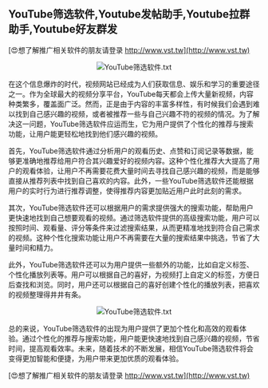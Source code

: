 ## **YouTube筛选软件,Youtube发帖助手,Youtube拉群助手,Youtube好友群发**

[😍想了解推广相关软件的朋友请登录 http://www.vst.tw](http://www.vst.tw)

 <center><img src="https://vst.tw/MP4/tuiguang/png/1.png" alt="YouTube筛选软件.txt"></center>

在这个信息爆炸的时代，视频网站已经成为人们获取信息、娱乐和学习的重要途径之一。作为全球最大的视频分享平台，YouTube每天都会上传大量新视频，内容种类繁多，覆盖面广泛。然而，正是由于内容的丰富多样性，有时候我们会遇到难以找到自己感兴趣的视频，或者被推荐一些与自己兴趣不符的视频的情况。为了解决这一问题，YouTube筛选软件应运而生，它为用户提供了个性化的推荐与搜索功能，让用户能更轻松地找到他们感兴趣的视频。

首先，YouTube筛选软件通过分析用户的观看历史、点赞和订阅记录等数据，能够更准确地推荐给用户符合其兴趣爱好的视频内容。这种个性化推荐大大提高了用户的观看体验，让用户不再需要花费大量时间去寻找自己感兴趣的视频，而是能够直接从推荐列表中找到自己喜欢的内容。此外，一些YouTube筛选软件还能根据用户的实时行为进行推荐调整，使得推荐内容更加贴近用户此时此刻的需求。

其次，YouTube筛选软件还可以根据用户的需求提供强大的搜索功能，帮助用户更快速地找到自己想要观看的视频。通过筛选软件提供的高级搜索功能，用户可以按照时间、观看量、评分等条件来过滤搜索结果，从而更精准地找到符合自己需求的视频。这种个性化搜索功能让用户不再需要在大量的搜索结果中挑选，节省了大量时间和精力。

此外，YouTube筛选软件还可以为用户提供一些额外的功能，比如自定义标签、个性化播放列表等。用户可以根据自己的喜好，为视频打上自定义的标签，方便日后查找和浏览。同时，用户还可以根据自己的喜好创建个性化的播放列表，把喜欢的视频整理得井井有条。

 <center><img src="https://vst.tw/MP4/tuiguang/png/7.png" alt="YouTube筛选软件.txt"></center>

总的来说，YouTube筛选软件的出现为用户提供了更加个性化和高效的观看体验。通过个性化的推荐与搜索功能，用户能更快速地找到自己感兴趣的视频，节省时间，提高观看效率。未来，随着技术的不断发展，相信YouTube筛选软件将会变得更加智能和便捷，为用户带来更加优质的观看体验。

[😍想了解推广相关软件的朋友请登录 http://www.vst.tw](http://www.vst.tw)



